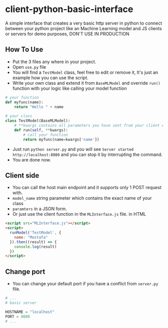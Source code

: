 # client-python-basic-interface
A simple interface that creates a very basic http server in python to connect between your python project like an Machine Learning model and JS clients or servers for demo purposes, DON'T USE IN PRODUCTION


## How To Use
- Put the 3 files any where in your project.
- Open ``` use.py ``` file
- You will find a ``` TestModel ``` class, feel free to edit or remove it, It's just an example how you can use the script.
- Write your own class and extend it from ``` BaseMLModel ``` and override ``` run() ``` function with your logic like calling your model function

```py
# your function 
def myfunc(name):
    return "Hello " + name
    
# your class 
class TestModel(BaseMLModel):
    # **kwargs contains all parameters you have sent from your client ex. frontend.
    def run(self, **kwargs):
        # call your function
        return myfunc(name=kwargs['name'])
```

- Just run ``` python server.py ``` and you will see ``` Server started http://localhost:8080 ``` and you can stop it by interrupting the command.
- You are done now.

## Client side 
- You can call the host main endpoint and it supports only 1 POST request with.
- ``` model_name ``` string parameter which contains the exact name of your class
- ``` paramters ``` in a JSON form.
- Or just use the client function in the ``` MLInterface.js ``` file.
in HTML
```html
<script src="MLInterface.js"></script>
<script>
  runModel('TestModel', {
    name: "Mostafa"
  }).then((result) => {
    console.log(result)
  })
</script>
```

## Change port
- You can change your default port if you have a conflict from ``` server.py ``` file.
```py
# ...
# basic server

HOSTNAME = "localhost"
PORT = 8080
# ...
```
